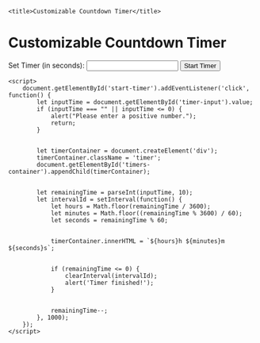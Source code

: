 <html>

    <title>Customizable Countdown Timer</title>
</head>
<body>
    <h1>Customizable Countdown Timer</h1>
    <div>
        <label for="timer-input">Set Timer (in seconds): </label>
        <input type="number" id="timer-input" min="1">
        <button id="start-timer">Start Timer</button>
    </div>
    <div id="timers-container"></div>


    <script>
        document.getElementById('start-timer').addEventListener('click', function() {
            let inputTime = document.getElementById('timer-input').value;
            if (inputTime === "" || inputTime <= 0) {
                alert("Please enter a positive number.");
                return;
            }


            let timerContainer = document.createElement('div');
            timerContainer.className = 'timer';
            document.getElementById('timers-container').appendChild(timerContainer);


            let remainingTime = parseInt(inputTime, 10);
            let intervalId = setInterval(function() {
                let hours = Math.floor(remainingTime / 3600);
                let minutes = Math.floor((remainingTime % 3600) / 60);
                let seconds = remainingTime % 60;


                timerContainer.innerHTML = `${hours}h ${minutes}m ${seconds}s`;


                if (remainingTime <= 0) {
                    clearInterval(intervalId);
                    alert('Timer finished!');
                }


                remainingTime--;
            }, 1000);
        });
    </script>
</body>
</html>
